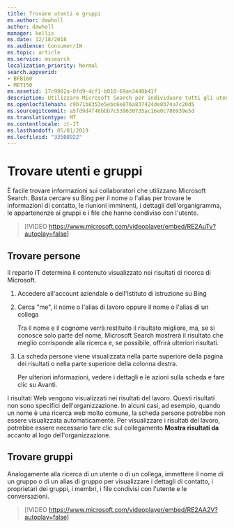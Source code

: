 ```yaml
---
title: Trovare utenti e gruppi
ms.author: dawholl
author: dawholl
manager: kellis
ms.date: 12/18/2018
ms.audience: Consumer/IW
ms.topic: article
ms.service: mssearch
localization_priority: Normal
search.appverid:
- BFB160
- MET150
ms.assetid: 17c9982a-0fd9-4cf1-b010-69ae3440b41f
description: Utilizzare Microsoft Search per individuare tutti gli utenti dell'azienda e le informazioni che verranno visualizzate
ms.openlocfilehash: c9b71b8353e5ebc6e876a837424de8b74a7c20d5
ms.sourcegitcommit: a5fd9d4f46bbb7c539630735ac16e0c786939e5d
ms.translationtype: MT
ms.contentlocale: it-IT
ms.lasthandoff: 05/01/2019
ms.locfileid: "33508922"
---
```

# <a name="find-people-and-groups"></a>Trovare utenti e gruppi

È facile trovare informazioni sui collaboratori che utilizzano Microsoft Search. Basta cercare su Bing per il nome o l'alias per trovare le informazioni di contatto, le riunioni imminenti, i dettagli dell'organigramma, le appartenenze ai gruppi e i file che hanno condiviso con l'utente.
  
> [!VIDEO https://www.microsoft.com/videoplayer/embed/RE2AuTv?autoplay=false]
  
## <a name="find-people"></a>Trovare persone

Il reparto IT determina il contenuto visualizzato nei risultati di ricerca di Microsoft.
  
1. Accedere all'account aziendale o dell'Istituto di istruzione su Bing
    
2. Cerca "me", il nome o l'alias di lavoro oppure il nome o l'alias di un collega
    
    Tra il nome e il cognome verrà restituito il risultato migliore, ma, se si conosce solo parte del nome, Microsoft Search mostrerà il risultato che meglio corrisponde alla ricerca e, se possibile, offrirà ulteriori risultati.
    
3. La scheda persone viene visualizzata nella parte superiore della pagina dei risultati o nella parte superiore della colonna destra.
    
    Per ulteriori informazioni, vedere i dettagli e le azioni sulla scheda e fare clic su Avanti.
    
I risultati Web vengono visualizzati nei risultati del lavoro. Questi risultati non sono specifici dell'organizzazione. In alcuni casi, ad esempio, quando un nome è una ricerca web molto comune, la scheda persone potrebbe non essere visualizzata automaticamente. Per visualizzare i risultati del lavoro, potrebbe essere necessario fare clic sul collegamento **Mostra risultati da** accanto al logo dell'organizzazione. 
  
## <a name="find-groups"></a>Trovare gruppi

Analogamente alla ricerca di un utente o di un collega, immettere il nome di un gruppo o di un alias di gruppo per visualizzare i dettagli di contatto, i proprietari dei gruppi, i membri, i file condivisi con l'utente e le conversazioni.
  
> [!VIDEO https://www.microsoft.com/videoplayer/embed/RE2AA2V?autoplay=false]
  

  

